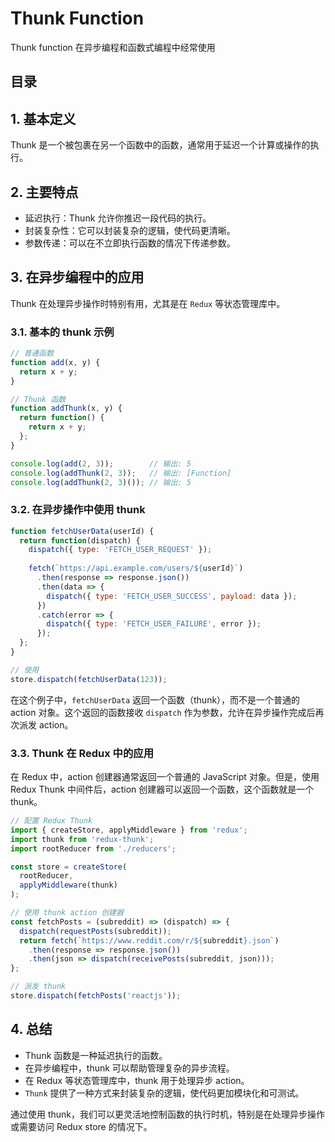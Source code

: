 
# Thunk Function

Thunk function 在异步编程和函数式编程中经常使用


## 目录
<!-- toc -->
 ## 1. 基本定义 
   
   Thunk 是一个被包裹在另一个函数中的函数，通常用于延迟一个计算或操作的执行。

## 2. 主要特点

   - 延迟执行：Thunk 允许你推迟一段代码的执行。
   - 封装复杂性：它可以封装复杂的逻辑，使代码更清晰。
   - 参数传递：可以在不立即执行函数的情况下传递参数。

## 3. 在异步编程中的应用

   Thunk 在处理异步操作时特别有用，尤其是在 `Redux` 等状态管理库中。

### 3.1. 基本的 thunk 示例

```javascript
// 普通函数
function add(x, y) {
  return x + y;
}

// Thunk 函数
function addThunk(x, y) {
  return function() {
    return x + y;
  };
}

console.log(add(2, 3));        // 输出: 5
console.log(addThunk(2, 3));   // 输出: [Function]
console.log(addThunk(2, 3)()); // 输出: 5
```

### 3.2. 在异步操作中使用 thunk

```javascript
function fetchUserData(userId) {
  return function(dispatch) {
    dispatch({ type: 'FETCH_USER_REQUEST' });
    
    fetch(`https://api.example.com/users/${userId}`)
      .then(response => response.json())
      .then(data => {
        dispatch({ type: 'FETCH_USER_SUCCESS', payload: data });
      })
      .catch(error => {
        dispatch({ type: 'FETCH_USER_FAILURE', error });
      });
  };
}

// 使用
store.dispatch(fetchUserData(123));
```

在这个例子中，`fetchUserData` 返回一个函数（thunk），而不是一个普通的 action 对象。这个返回的函数接收 `dispatch` 作为参数，允许在异步操作完成后再次派发 action。

### 3.3. Thunk 在 Redux 中的应用

在 Redux 中，action 创建器通常返回一个普通的 JavaScript 对象。但是，使用 Redux Thunk 中间件后，action 创建器可以返回一个函数，这个函数就是一个 thunk。

```javascript
// 配置 Redux Thunk
import { createStore, applyMiddleware } from 'redux';
import thunk from 'redux-thunk';
import rootReducer from './reducers';

const store = createStore(
  rootReducer,
  applyMiddleware(thunk)
);

// 使用 thunk action 创建器
const fetchPosts = (subreddit) => (dispatch) => {
  dispatch(requestPosts(subreddit));
  return fetch(`https://www.reddit.com/r/${subreddit}.json`)
    .then(response => response.json())
    .then(json => dispatch(receivePosts(subreddit, json)));
};

// 派发 thunk
store.dispatch(fetchPosts('reactjs'));
```

## 4. 总结

- Thunk 函数是一种延迟执行的函数。
- 在异步编程中，thunk 可以帮助管理复杂的异步流程。
- 在 Redux 等状态管理库中，thunk 用于处理异步 action。
- `Thunk` 提供了一种方式来封装复杂的逻辑，使代码更加模块化和可测试。

通过使用 thunk，我们可以更灵活地控制函数的执行时机，特别是在处理异步操作或需要访问 Redux store 的情况下。